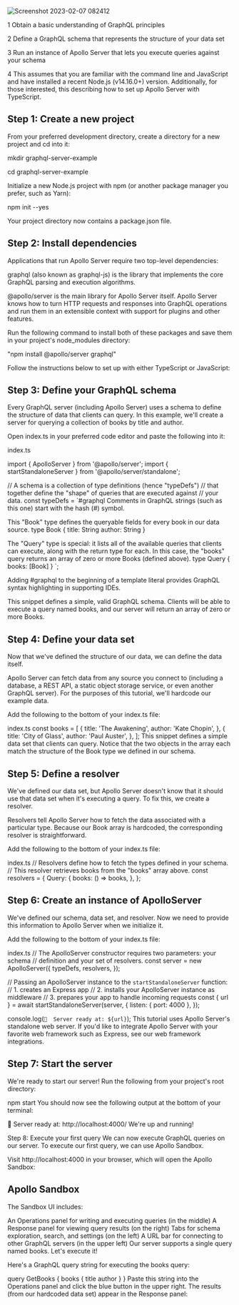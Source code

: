 ![Screenshot 2023-02-07 082412](https://user-images.githubusercontent.com/93249038/217136507-f3224b33-645f-46ce-94f9-45e6b8a15d02.png)


1 Obtain a basic understanding of GraphQL principles

2 Define a GraphQL schema that represents the structure of your data set

3 Run an instance of Apollo Server that lets you execute queries against your schema

4 This assumes that you are familiar with the command line and JavaScript and have installed a recent Node.js (v14.16.0+) version. Additionally, for those interested, this  describing how to set up Apollo Server with TypeScript.

## Step 1: Create a new project

From your preferred development directory, create a directory for a new project and cd into it:

mkdir graphql-server-example

cd graphql-server-example

Initialize a new Node.js project with npm (or another package manager you prefer, such as Yarn):

npm init --yes

Your project directory now contains a package.json file.

## Step 2: Install dependencies
Applications that run Apollo Server require two top-level dependencies:

graphql (also known as graphql-js) is the library that implements the core GraphQL parsing and execution algorithms.

@apollo/server is the main library for Apollo Server itself. Apollo Server knows how to turn HTTP requests and responses into GraphQL operations and run them in an extensible context with support for plugins and other features.

Run the following command to install both of these packages and save them in your project's node_modules directory:

"npm install @apollo/server graphql"

Follow the instructions below to set up with either TypeScript or JavaScript:

## Step 3: Define your GraphQL schema
Every GraphQL server (including Apollo Server) uses a schema to define the structure of data that clients can query. In this example, we'll create a server for querying a collection of books by title and author.

Open index.ts in your preferred code editor and paste the following into it:

index.ts

import { ApolloServer } from '@apollo/server';
import { startStandaloneServer } from '@apollo/server/standalone';

// A schema is a collection of type definitions (hence "typeDefs")
// that together define the "shape" of queries that are executed against
// your data.
const typeDefs = `#graphql
  Comments in GraphQL strings (such as this one) start with the hash (#) symbol.

 This "Book" type defines the queryable fields for every book in our data source.
  type Book {
    title: String
    author: String
  }

  The "Query" type is special: it lists all of the available queries that
  clients can execute, along with the return type for each. In this
  case, the "books" query returns an array of zero or more Books (defined above).
  type Query {
    books: [Book]
  }
`;

Adding #graphql to the beginning of a template literal provides GraphQL syntax highlighting in supporting IDEs.

This snippet defines a simple, valid GraphQL schema. Clients will be able to execute a query named books, and our server will return an array of zero or more Books.

## Step 4: Define your data set
Now that we've defined the structure of our data, we can define the data itself.

Apollo Server can fetch data from any source you connect to (including a database, a REST API, a static object storage service, or even another GraphQL server). For the purposes of this tutorial, we'll hardcode our example data.

Add the following to the bottom of your index.ts file:

index.ts
const books = [
  {
    title: 'The Awakening',
    author: 'Kate Chopin',
  },
  {
    title: 'City of Glass',
    author: 'Paul Auster',
  },
];
This snippet defines a simple data set that clients can query. Notice that the two objects in the array each match the structure of the Book type we defined in our schema.

## Step 5: Define a resolver
We've defined our data set, but Apollo Server doesn't know that it should use that data set when it's executing a query. To fix this, we create a resolver.

Resolvers tell Apollo Server how to fetch the data associated with a particular type. Because our Book array is hardcoded, the corresponding resolver is straightforward.

Add the following to the bottom of your index.ts file:

index.ts
// Resolvers define how to fetch the types defined in your schema.
// This resolver retrieves books from the "books" array above.
const resolvers = {
  Query: {
    books: () => books,
  },
};

## Step 6: Create an instance of ApolloServer
We've defined our schema, data set, and resolver. Now we need to provide this information to Apollo Server when we initialize it.

Add the following to the bottom of your index.ts file:

index.ts
// The ApolloServer constructor requires two parameters: your schema
// definition and your set of resolvers.
const server = new ApolloServer({
  typeDefs,
  resolvers,
});

// Passing an ApolloServer instance to the `startStandaloneServer` function:
//  1. creates an Express app
//  2. installs your ApolloServer instance as middleware
//  3. prepares your app to handle incoming requests
const { url } = await startStandaloneServer(server, {
  listen: { port: 4000 },
});

console.log(`🚀  Server ready at: ${url}`);
This tutorial uses Apollo Server's standalone web server. If you'd like to integrate Apollo Server with your favorite web framework such as Express, see our web framework integrations.

## Step 7: Start the server
We're ready to start our server! Run the following from your project's root directory:

npm start
You should now see the following output at the bottom of your terminal:

🚀  Server ready at: http://localhost:4000/
We're up and running!

Step 8: Execute your first query
We can now execute GraphQL queries on our server. To execute our first query, we can use Apollo Sandbox.

Visit http://localhost:4000 in your browser, which will open the Apollo Sandbox:

## Apollo Sandbox
The Sandbox UI includes:

An Operations panel for writing and executing queries (in the middle)
A Response panel for viewing query results (on the right)
Tabs for schema exploration, search, and settings (on the left)
A URL bar for connecting to other GraphQL servers (in the upper left)
Our server supports a single query named books. Let's execute it!

Here's a GraphQL query string for executing the books query:

query GetBooks {
  books {
    title
    author
  }
}
Paste this string into the Operations panel and click the blue button in the upper right. The results (from our hardcoded data set) appear in the Response panel:
